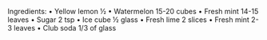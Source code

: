 Ingredients:
• Yellow lemon ½ 
• Watermelon 15-20 cubes
• Fresh mint 14-15 leaves
• Sugar 2 tsp
• Ice cube ½ glass
• Fresh lime 2 slices
• Fresh mint 2-3 leaves
• Club soda 1/3 of glass

